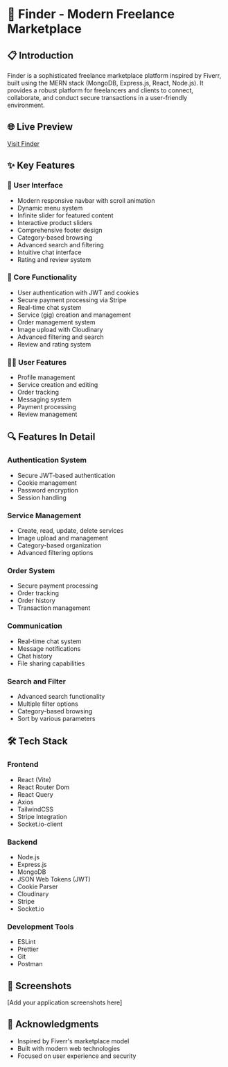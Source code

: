 # 🌟 Finder - Modern Freelance Marketplace

## 📋 Introduction

Finder is a sophisticated freelance marketplace platform inspired by Fiverr, built using the MERN stack (MongoDB, Express.js, React, Node.js). It provides a robust platform for freelancers and clients to connect, collaborate, and conduct secure transactions in a user-friendly environment.

## 🌐 Live Preview

[Visit Finder](https://finder-clients.vercel.app)

## ✨ Key Features

### 🎨 User Interface

- Modern responsive navbar with scroll animation
- Dynamic menu system
- Infinite slider for featured content
- Interactive product sliders
- Comprehensive footer design
- Category-based browsing
- Advanced search and filtering
- Intuitive chat interface
- Rating and review system

### 💼 Core Functionality

- User authentication with JWT and cookies
- Secure payment processing via Stripe
- Real-time chat system
- Service (gig) creation and management
- Order management system
- Image upload with Cloudinary
- Advanced filtering and search
- Review and rating system

### 👨‍💼 User Features

- Profile management
- Service creation and editing
- Order tracking
- Messaging system
- Payment processing
- Review management

## 🔍 Features In Detail

### Authentication System

- Secure JWT-based authentication
- Cookie management
- Password encryption
- Session handling

### Service Management

- Create, read, update, delete services
- Image upload and management
- Category-based organization
- Advanced filtering options

### Order System

- Secure payment processing
- Order tracking
- Order history
- Transaction management

### Communication

- Real-time chat system
- Message notifications
- Chat history
- File sharing capabilities

### Search and Filter

- Advanced search functionality
- Multiple filter options
- Category-based browsing
- Sort by various parameters

## 🛠️ Tech Stack

### Frontend

- React (Vite)
- React Router Dom
- React Query
- Axios
- TailwindCSS
- Stripe Integration
- Socket.io-client

### Backend

- Node.js
- Express.js
- MongoDB
- JSON Web Tokens (JWT)
- Cookie Parser
- Cloudinary
- Stripe
- Socket.io

### Development Tools

- ESLint
- Prettier
- Git
- Postman

## 📱 Screenshots

[Add your application screenshots here]

## 🌟 Acknowledgments

- Inspired by Fiverr's marketplace model
- Built with modern web technologies
- Focused on user experience and security
